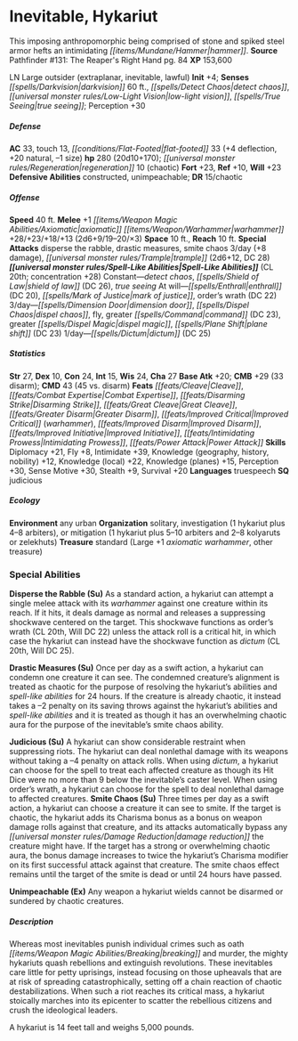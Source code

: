 ﻿---
cssclass: [monsters]
title1: Inevitable, Hykariut
desc_short: This imposing anthropomorphic being comprised of stone and spiked steel
  armor hefts an intimidating hammer.
title2: Hykariut
CR: 18
sources:
- name: "Pathfinder #131: The Reaper's Right Hand"
  page: 84
  link: http://paizo.com/products/btpy9x04?Pathfinder-Adventure-Path-The-Reaper-s-Right-Hand
XP: 153600
alignment: LN
size: Large
type: outsider
subtypes:
- extraplanar
- inevitable
- lawful
initiative:
  bonus: 4
senses:
  darkvision: 60
  detect chaos: true
  low-light vision: true
  true seeing: true
AC:
  AC: 33
  touch: 13
  flat_footed: 33
  components:
    deflection: 4
    natural: 20
    size: -1
HP:
  HP: 280
  long: 20d10+170
  regeneration: 10
  regeneration_weakness: chaotic
saves:
  fort: 23
  ref: 10
  will: 23
defensive_abilities:
- constructed
- unimpeachable
DR:
- amount: 15
  weakness: chaotic
speeds:
  base: 40
attacks:
  melee:
  - - text: +1 axiomatic warhammer +28/+23/+18/+13 (2d6+9/19-20/×3)
      entries:
      - - damage: 2d6+9
          crit_range: 19-20
          crit_multiplier: 3
      attack: +1 axiomatic warhammer
      bonus:
      - 28
      - 23
      - 18
      - 13
  special:
  - disperse the rabble
  - drastic measures
  - smite chaos 3/day (+8 damage)
  - trample (2d6+12, DC 28)
space: 10
reach: 10
spell_like_abilities:
  entries:
  - name: detect chaos
    source: default
    freq: Constant
  - name: shield of law
    source: default
    freq: Constant
    DC: 26
  - name: true seeing
    source: default
    freq: Constant
  - name: enthrall
    source: default
    freq: At will
    DC: 20
  - name: mark of justice
    source: default
    freq: At will
  - name: order's wrath
    source: default
    freq: At will
    DC: 22
  - name: dimension door
    source: default
    freq: 3/day
  - name: dispel chaos
    source: default
    freq: 3/day
  - name: fly
    source: default
    freq: 3/day
  - name: greater command
    source: default
    freq: 3/day
    DC: 23
  - name: greater dispel magic
    source: default
    freq: 3/day
  - name: plane shift
    source: default
    freq: 3/day
    DC: 23
  - name: dictum
    source: default
    freq: 1/day
    DC: 25
  sources:
  - name: default
    CL: 20
    concentration: 28
ability_scores:
  STR: 27
  DEX: 10
  CON: 24
  INT: 15
  WIS: 24
  CHA: 27
BAB: 20
CMB: 29
CMB_other: 33 disarm
CMD: 43
CMD_other: 45 vs. disarm
feats:
- name: Cleave
- name: Combat Expertise
- name: Disarming Strike
- name: Great Cleave
- name: Greater Disarm
- name: Improved Critical (warhammer)
- name: Improved Disarm
- name: Improved Initiative
- name: Intimidating Prowess
- name: Power Attack
skills:
  Diplomacy: 21
  Fly: 8
  Intimidate: 39
  Knowledge (geography): 12
  Knowledge (history): 12
  Knowledge (nobility): 12
  Knowledge (local): 22
  Knowledge (planes): 15
  Perception: 30
  Sense Motive: 30
  Stealth: 9
  Survival: 20
languages:
- truespeech
special_qualities:
- judicious
ecology:
  environment: any urban
  organization: solitary, investigation (1 hykariut plus 4-8 arbiters), or mitigation
    (1 hykariut plus 5-10 arbiters and 2-8 kolyaruts or zelekhuts)
  treasure_type: standard
  treasure:
  - Large +1 axiomatic warhammer
  - other treasure
special_abilities:
  Disperse the Rabble (Su): As a standard action, a hykariut can attempt a single
    melee attack with its warhammer against one creature within its reach. If it hits,
    it deals damage as normal and releases a suppressing shockwave centered on the
    target. This shockwave functions as order's wrath (CL 20th, Will DC 22) unless
    the attack roll is a critical hit, in which case the hykariut can instead have
    the shockwave function as dictum (CL 20th, Will DC 25).
  Drastic Measures (Su): Once per day as a swift action, a hykariut can condemn one
    creature it can see. The condemned creature's alignment is treated as chaotic
    for the purpose of resolving the hykariut's abilities and spell-like abilities
    for 24 hours. If the creature is already chaotic, it instead takes a -2 penalty
    on its saving throws against the hykariut's abilities and spell-like abilities
    and it is treated as though it has an overwhelming chaotic aura for the purpose
    of the inevitable's smite chaos ability.
  Judicious (Su): A hykariut can show considerable restraint when suppressing riots.
    The hykariut can deal nonlethal damage with its weapons without taking a -4 penalty
    on attack rolls. When using dictum, a hykariut can choose for the spell to treat
    each affected creature as though its Hit Dice were no more than 9 below the inevitable's
    caster level. When using order's wrath, a hykariut can choose for the spell to
    deal nonlethal damage to affected creatures.
  Smite Chaos (Su): Three times per day as a swift action, a hykariut can choose a
    creature it can see to smite. If the target is chaotic, the hykariut adds its
    Charisma bonus as a bonus on weapon damage rolls against that creature, and its
    attacks automatically bypass any damage reduction the creature might have. If
    the target has a strong or overwhelming chaotic aura, the bonus damage increases
    to twice the hykariut's Charisma modifier on its first successful attack against
    that creature. The smite chaos effect remains until the target of the smite is
    dead or until 24 hours have passed.
  Unimpeachable (Ex): Any weapon a hykariut wields cannot be disarmed or sundered
    by chaotic creatures.
desc_long: |-
  Whereas most inevitables punish individual crimes such as oath breaking and murder, the mighty hykariuts quash rebellions and extinguish revolutions. These inevitables care little for petty uprisings, instead focusing on those upheavals that are at risk of spreading catastrophically, setting off a chain reaction of chaotic destabilizations. When such a riot reaches its critical mass, a hykariut stoically marches into its epicenter to scatter the rebellious citizens and crush the ideological leaders.

   A hykariut is 14 feet tall and weighs 5,000 pounds.

---

# Inevitable, Hykariut
This imposing anthropomorphic being comprised of stone and spiked steel armor hefts an intimidating _[[items/Mundane/Hammer|hammer]]_.
**Source** Pathfinder #131: The Reaper's Right Hand pg. 84
**XP** 153,600

LN Large outsider (extraplanar, inevitable, lawful)
**Init** +4; **Senses** _[[spells/Darkvision|darkvision]]_ 60 ft., _[[spells/Detect Chaos|detect chaos]]_, _[[universal monster rules/Low-Light Vision|low-light vision]]_, _[[spells/True Seeing|true seeing]]_; Perception +30

##### Defense

**AC** 33, touch 13, _[[conditions/Flat-Footed|flat-footed]]_ 33 (+4 deflection, +20 natural, –1 size)
**hp** 280 (20d10+170); _[[universal monster rules/Regeneration|regeneration]]_ 10 (chaotic)
**Fort** +23, **Ref** +10, **Will** +23
**Defensive Abilities** constructed, unimpeachable; **DR** 15/chaotic

##### Offense
**Speed** 40 ft.
**Melee** +1 _[[items/Weapon Magic Abilities/Axiomatic|axiomatic]]_ _[[items/Weapon/Warhammer|warhammer]]_ +28/+23/+18/+13 (2d6+9/19–20/×3)
**Space** 10 ft., **Reach** 10 ft.
**Special Attacks** disperse the rabble, drastic measures, smite chaos 3/day (+8 damage), _[[universal monster rules/Trample|trample]]_ (2d6+12, DC 28)
**_[[universal monster rules/Spell-Like Abilities|Spell-Like Abilities]]_** (CL 20th; concentration +28)
Constant—_detect chaos_, _[[spells/Shield of Law|shield of law]]_ (DC 26), _true seeing_ 
At will—_[[spells/Enthrall|enthrall]]_ (DC 20), _[[spells/Mark of Justice|mark of justice]]_, order’s wrath (DC 22) 
3/day—_[[spells/Dimension Door|dimension door]]_, _[[spells/Dispel Chaos|dispel chaos]]_, fly, greater _[[spells/Command|command]]_ (DC 23), greater _[[spells/Dispel Magic|dispel magic]]_, _[[spells/Plane Shift|plane shift]]_ (DC 23) 
1/day—_[[spells/Dictum|dictum]]_ (DC 25)

##### Statistics
**Str** 27, **Dex** 10, **Con** 24, **Int** 15, **Wis** 24, **Cha** 27
**Base Atk** +20; **CMB** +29 (33 disarm); **CMD** 43 (45 vs. disarm)
**Feats** _[[feats/Cleave|Cleave]]_, _[[feats/Combat Expertise|Combat Expertise]]_, _[[feats/Disarming Strike|Disarming Strike]]_, _[[feats/Great Cleave|Great Cleave]]_, _[[feats/Greater Disarm|Greater Disarm]]_, _[[feats/Improved Critical|Improved Critical]]_ (_warhammer_), _[[feats/Improved Disarm|Improved Disarm]]_, _[[feats/Improved Initiative|Improved Initiative]]_, _[[feats/Intimidating Prowess|Intimidating Prowess]]_, _[[feats/Power Attack|Power Attack]]_
**Skills** Diplomacy +21, Fly +8, Intimidate +39, Knowledge (geography, history, nobility) +12, Knowledge (local) +22, Knowledge (planes) +15, Perception +30, Sense Motive +30, Stealth +9, Survival +20
**Languages** truespeech
**SQ** judicious

##### Ecology

**Environment** any urban
**Organization** solitary, investigation (1 hykariut plus 4–8 arbiters), or mitigation (1 hykariut plus 5–10 arbiters and 2–8 kolyaruts or zelekhuts)
**Treasure** standard (Large +1 _axiomatic_ _warhammer_, other treasure)

### Special Abilities

**Disperse the Rabble (Su)** As a standard action, a hykariut can attempt a single melee attack with its _warhammer_ against one creature within its reach. If it hits, it deals damage as normal and releases a suppressing shockwave centered on the target. This shockwave functions as order’s wrath (CL 20th, Will DC 22) unless the attack roll is a critical hit, in which case the hykariut can instead have the shockwave function as _dictum_ (CL 20th, Will DC 25).

**Drastic Measures (Su)** Once per day as a swift action, a hykariut can condemn one creature it can see. The condemned creature’s alignment is treated as chaotic for the purpose of resolving the hykariut’s abilities and _spell-like abilities_ for 24 hours. If the creature is already chaotic, it instead takes a –2 penalty on its saving throws against the hykariut’s abilities and _spell-like abilities_ and it is treated as though it has an overwhelming chaotic aura for the purpose of the inevitable’s smite chaos ability.

**Judicious (Su)** A hykariut can show considerable restraint when suppressing riots. The hykariut can deal nonlethal damage with its weapons without taking a –4 penalty on attack rolls. When using _dictum_, a hykariut can choose for the spell to treat each affected creature as though its Hit Dice were no more than 9 below the inevitable’s caster level. When using order’s wrath, a hykariut can choose for the spell to deal nonlethal damage to affected creatures.
**Smite Chaos (Su)** Three times per day as a swift action, a hykariut can choose a creature it can see to smite. If the target is chaotic, the hykariut adds its Charisma bonus as a bonus on weapon damage rolls against that creature, and its attacks automatically bypass any _[[universal monster rules/Damage Reduction|damage reduction]]_ the creature might have. If the target has a strong or overwhelming chaotic aura, the bonus damage increases to twice the hykariut’s Charisma modifier on its first successful attack against that creature. The smite chaos effect remains until the target of the smite is dead or until 24 hours have passed.

**Unimpeachable (Ex)** Any weapon a hykariut wields cannot be disarmed or sundered by chaotic creatures.

##### Description

Whereas most inevitables punish individual crimes such as oath _[[items/Weapon Magic Abilities/Breaking|breaking]]_ and murder, the mighty hykariuts quash rebellions and extinguish revolutions. These inevitables care little for petty uprisings, instead focusing on those upheavals that are at risk of spreading catastrophically, setting off a chain reaction of chaotic destabilizations. When such a riot reaches its critical mass, a hykariut stoically marches into its epicenter to scatter the rebellious citizens and crush the ideological leaders.

A hykariut is 14 feet tall and weighs 5,000 pounds.